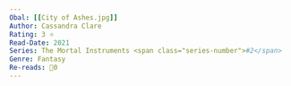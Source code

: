 ```yaml
---
Obal: [[City of Ashes.jpg]]
Author: Cassandra Clare
Rating: 3 ⭐
Read-Date: 2021
Series: The Mortal Instruments <span class="series-number">#2</span>
Genre: Fantasy
Re-reads: 🔁0
---
```

